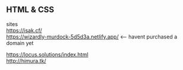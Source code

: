 ## HTML & CSS 

sites<br/>
https://isak.cf/ <br/>
https://wizardly-murdock-5d5d3a.netlify.app/ <-- havent purchased a domain yet <br/>
   
https://locus.solutions/index.html<br/>
http://himura.tk/<br/>
                    

